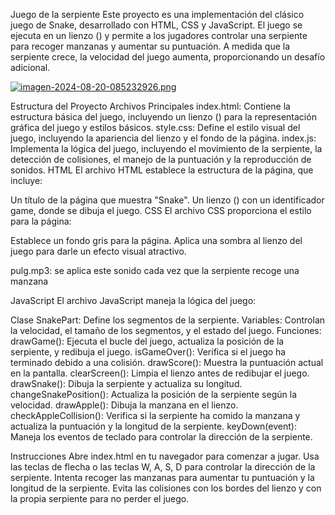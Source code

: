 Juego de la serpiente
Este proyecto es una implementación del clásico juego de Snake, desarrollado con HTML, CSS y JavaScript. El juego se ejecuta en un lienzo (<canvas>) y permite a los jugadores controlar una serpiente para recoger manzanas y aumentar su puntuación. A medida que la serpiente crece, la velocidad del juego aumenta, proporcionando un desafío adicional.

[![imagen-2024-08-20-085232926.png](https://i.postimg.cc/MK2njtJH/imagen-2024-08-20-085232926.png)](https://postimg.cc/w32qCXvY)

Estructura del Proyecto
Archivos Principales
index.html: Contiene la estructura básica del juego, incluyendo un lienzo (<canvas>) para la representación gráfica del juego y estilos básicos.
style.css: Define el estilo visual del juego, incluyendo la apariencia del lienzo y el fondo de la página.
index.js: Implementa la lógica del juego, incluyendo el movimiento de la serpiente, la detección de colisiones, el manejo de la puntuación y la reproducción de sonidos.
HTML
El archivo HTML establece la estructura de la página, que incluye:

Un título de la página que muestra "Snake".
Un lienzo (<canvas>) con un identificador game, donde se dibuja el juego.
CSS
El archivo CSS proporciona el estilo para la página:

Establece un fondo gris para la página.
Aplica una sombra al lienzo del juego para darle un efecto visual atractivo.

pulg.mp3: se aplica este sonido cada vez que la serpiente recoge una manzana

JavaScript
El archivo JavaScript maneja la lógica del juego:

Clase SnakePart: Define los segmentos de la serpiente.
Variables: Controlan la velocidad, el tamaño de los segmentos, y el estado del juego.
Funciones:
drawGame(): Ejecuta el bucle del juego, actualiza la posición de la serpiente, y redibuja el juego.
isGameOver(): Verifica si el juego ha terminado debido a una colisión.
drawScore(): Muestra la puntuación actual en la pantalla.
clearScreen(): Limpia el lienzo antes de redibujar el juego.
drawSnake(): Dibuja la serpiente y actualiza su longitud.
changeSnakePosition(): Actualiza la posición de la serpiente según la velocidad.
drawApple(): Dibuja la manzana en el lienzo.
checkAppleCollision(): Verifica si la serpiente ha comido la manzana y actualiza la puntuación y la longitud de la serpiente.
keyDown(event): Maneja los eventos de teclado para controlar la dirección de la serpiente.

Instrucciones
Abre index.html en tu navegador para comenzar a jugar.
Usa las teclas de flecha o las teclas W, A, S, D para controlar la dirección de la serpiente.
Intenta recoger las manzanas para aumentar tu puntuación y la longitud de la serpiente.
Evita las colisiones con los bordes del lienzo y con la propia serpiente para no perder el juego.
